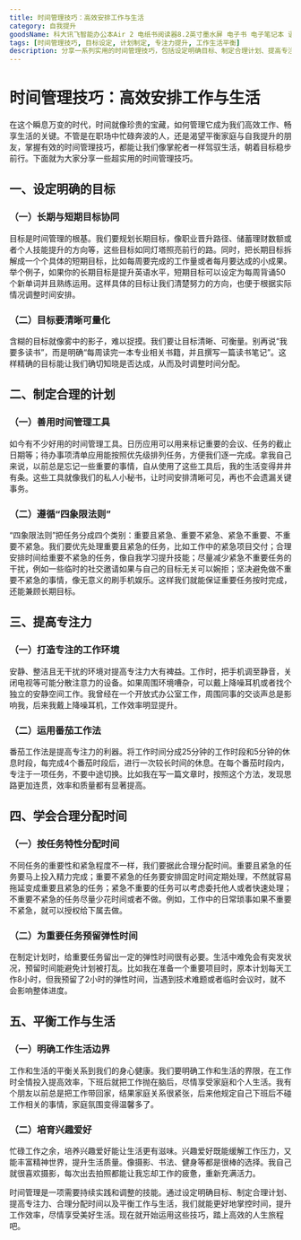 ```yaml
---
title: 时间管理技巧：高效安排工作与生活
category: 自我提升
goodsName: 科大讯飞智能办公本Air 2 电纸书阅读器8.2英寸墨水屏 电子书 电子笔记本 语音转文字 搭载讯飞星火大模型 【热卖爆款】智能办公本Air 2
tags: [时间管理技巧, 目标设定, 计划制定, 专注力提升, 工作生活平衡]
description: 分享一系列实用的时间管理技巧，包括设定明确目标、制定合理计划、提高专注力、合理分配时间以及平衡工作与生活等方面，帮助读者高效安排工作与生活，提升工作效率并享受美好生活。
---
```


# 时间管理技巧：高效安排工作与生活

在这个瞬息万变的时代，时间就像珍贵的宝藏，如何管理它成为我们高效工作、畅享生活的关键。不管是在职场中忙碌奔波的人，还是渴望平衡家庭与自我提升的朋友，掌握有效的时间管理技巧，都能让我们像掌舵者一样驾驭生活，朝着目标稳步前行。下面就为大家分享一些超实用的时间管理技巧。

## 一、设定明确的目标
### （一）长期与短期目标协同
目标是时间管理的根基。我们要规划长期目标，像职业晋升路径、储蓄理财数额或者个人技能提升的方向等，这些目标如同灯塔照亮前行的路。同时，把长期目标拆解成一个个具体的短期目标，比如每周要完成的工作量或者每月要达成的小成果。举个例子，如果你的长期目标是提升英语水平，短期目标可以设定为每周背诵50个新单词并且熟练运用。这样具体的目标让我们清楚努力的方向，也便于根据实际情况调整时间安排。

### （二）目标要清晰可量化
含糊的目标就像雾中的影子，难以捉摸。我们要让目标清晰、可衡量。别再说“我要多读书”，而是明确“每周读完一本专业相关书籍，并且撰写一篇读书笔记”。这样精确的目标能让我们确切知晓是否达成，从而及时调整时间分配。

## 二、制定合理的计划
### （一）善用时间管理工具
如今有不少好用的时间管理工具。日历应用可以用来标记重要的会议、任务的截止日期等；待办事项清单应用能按照优先级排列任务，方便我们逐一完成。拿我自己来说，以前总是忘记一些重要的事情，自从使用了这些工具后，我的生活变得井井有条。这些工具就像我们的私人小秘书，让时间安排清晰可见，再也不会遗漏关键事务。

### （二）遵循“四象限法则”
“四象限法则”把任务分成四个类别：重要且紧急、重要不紧急、紧急不重要、不重要不紧急。我们要优先处理重要且紧急的任务，比如工作中的紧急项目交付；合理安排时间给重要不紧急的任务，像自我学习提升技能；尽量减少紧急不重要任务的干扰，例如一些临时的社交邀请如果与自己的目标无关可以婉拒；坚决避免做不重要不紧急的事情，像无意义的刷手机娱乐。这样我们就能保证重要任务按时完成，还能兼顾长期目标。

## 三、提高专注力
### （一）打造专注的工作环境
安静、整洁且无干扰的环境对提高专注力大有裨益。工作时，把手机调至静音，关闭电视等可能分散注意力的设备。如果周围环境嘈杂，可以戴上降噪耳机或者找个独立的安静空间工作。我曾经在一个开放式办公室工作，周围同事的交谈声总是影响我，后来我戴上降噪耳机，工作效率明显提升。

### （二）运用番茄工作法
番茄工作法是提高专注力的利器。将工作时间分成25分钟的工作时段和5分钟的休息时段，每完成4个番茄时段后，进行一次较长时间的休息。在每个番茄时段内，专注于一项任务，不要中途切换。比如我在写一篇文章时，按照这个方法，发现思路更加连贯，效率和质量都有显著提高。

## 四、学会合理分配时间
### （一）按任务特性分配时间
不同任务的重要性和紧急程度不一样，我们要据此合理分配时间。重要且紧急的任务要马上投入精力完成；重要不紧急的任务要安排固定时间定期处理，不然就容易拖延变成重要且紧急的任务；紧急不重要的任务可以考虑委托他人或者快速处理；不重要不紧急的任务尽量少花时间或者不做。例如，工作中的日常琐事如果不重要不紧急，就可以授权给下属去做。

### （二）为重要任务预留弹性时间
在制定计划时，给重要任务留出一定的弹性时间很有必要。生活中难免会有突发状况，预留时间能避免计划被打乱。比如我在准备一个重要项目时，原本计划每天工作8小时，但我预留了2小时的弹性时间，当遇到技术难题或者临时会议时，就不会影响整体进度。

## 五、平衡工作与生活
### （一）明确工作生活边界
工作和生活的平衡关系到我们的身心健康。我们要明确工作和生活的界限，在工作时全情投入提高效率，下班后就把工作抛在脑后，尽情享受家庭和个人生活。我有个朋友以前总是把工作带回家，结果家庭关系很紧张，后来他规定自己下班后不碰工作相关的事情，家庭氛围变得温馨多了。

### （二）培育兴趣爱好
忙碌工作之余，培养兴趣爱好能让生活更有滋味。兴趣爱好既能缓解工作压力，又能丰富精神世界，提升生活质量。像摄影、书法、健身等都是很棒的选择。我自己就很喜欢摄影，每次出去拍照都能让我忘却工作的疲惫，重新充满活力。

时间管理是一项需要持续实践和调整的技能。通过设定明确目标、制定合理计划、提高专注力、合理分配时间以及平衡工作与生活，我们就能更好地掌控时间，提升工作效率，尽情享受美好生活。现在就开始运用这些技巧，踏上高效的人生旅程吧。